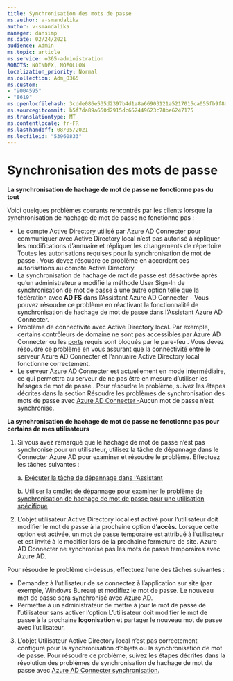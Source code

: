 ```yaml
---
title: Synchronisation des mots de passe
ms.author: v-smandalika
author: v-smandalika
manager: dansimp
ms.date: 02/24/2021
audience: Admin
ms.topic: article
ms.service: o365-administration
ROBOTS: NOINDEX, NOFOLLOW
localization_priority: Normal
ms.collection: Adm_O365
ms.custom:
- "9004595"
- "8619"
ms.openlocfilehash: 3cdde086e535d2397b4d1a8a66903121a5217015ca055fb9f8d025b0842f044b
ms.sourcegitcommit: b5f7da89a650d2915dc652449623c78be6247175
ms.translationtype: MT
ms.contentlocale: fr-FR
ms.lasthandoff: 08/05/2021
ms.locfileid: "53960833"
---
```

# <a name="password-synchronization"></a>Synchronisation des mots de passe

**La synchronisation de hachage de mot de passe ne fonctionne pas du tout**

Voici quelques problèmes courants rencontrés par les clients lorsque la synchronisation de hachage de mot de passe ne fonctionne pas :

- Le compte Active Directory utilisé par Azure AD Connecter pour communiquer avec Active  Directory local  n’est pas autorisé à répliquer les modifications d’annuaire et répliquer les changements de répertoire Toutes les autorisations requises pour la synchronisation de mot de passe . Vous devez résoudre ce problème en accordant ces autorisations au compte Active Directory.
- La synchronisation de hachage de mot de passe est  désactivée après qu’un administrateur a modifié la méthode User Sign-In de synchronisation de mot de passe  à une autre option telle que la fédération avec **AD FS** dans l’Assistant Azure AD Connecter - Vous pouvez résoudre ce problème en réactivant la fonctionnalité de synchronisation de hachage de mot de passe dans l’Assistant Azure AD Connecter.
- Problème de connectivité avec Active Directory local. Par exemple, certains contrôleurs de domaine ne sont pas accessibles par Azure AD Connecter ou les [ports](https://docs.microsoft.com/azure/active-directory/hybrid/reference-connect-ports) requis sont bloqués par le pare-feu . Vous devez résoudre ce problème en vous assurant que la connectivité entre le serveur Azure AD Connecter et l’annuaire Active Directory local fonctionne correctement.
- Le serveur Azure AD Connecter est actuellement en mode intermédiaire, ce qui permettra au serveur de ne pas être en mesure d’utiliser les hésages de mot de passe . Pour résoudre le problème, suivez les étapes décrites dans la section Résoudre les problèmes de synchronisation des mots de passe avec [Azure AD Connecter -](https://docs.microsoft.com/azure/active-directory/hybrid/tshoot-connect-password-hash-synchronization)Aucun mot de passe n’est synchronisé.

**La synchronisation de hachage de mot de passe ne fonctionne pas pour certains de mes utilisateurs**

1. Si vous avez remarqué que le hachage de  mot de passe n’est pas synchronisé pour un utilisateur, utilisez la tâche de dépannage dans le Connecter Azure AD pour examiner et résoudre le problème. Effectuez les tâches suivantes :

    a. [Exécuter la tâche de dépannage dans l’Assistant](https://docs.microsoft.com/azure/active-directory/hybrid/tshoot-connect-objectsync)

    b. [Utiliser la cmdlet de dépannage pour examiner le problème de synchronisation de hachage de mot de passe pour une utilisation spécifique](https://docs.microsoft.com/azure/active-directory/hybrid/tshoot-connect-password-hash-synchronization)

2. L’objet utilisateur Active Directory local est activé pour l’utilisateur doit modifier le mot de passe à la prochaine option **d’accès.** Lorsque cette option est activée, un mot de passe temporaire est attribué à l’utilisateur et est invité à le modifier lors de la prochaine fermeture de site. Azure AD Connecter ne synchronise pas les mots de passe temporaires avec Azure AD.

Pour résoudre le problème ci-dessus, effectuez l’une des tâches suivantes :

- Demandez à l’utilisateur de se connectez à l’application sur site (par exemple, Windows Bureau) et modifiez le mot de passe. Le nouveau mot de passe sera synchronisé avec Azure AD.
- Permettre à un administrateur de mettre à jour le mot de passe de l’utilisateur sans activer l’option L’utilisateur doit modifier le mot de passe à la prochaine **logonisation** et partager le nouveau mot de passe avec l’utilisateur.

3. L’objet Utilisateur Active Directory  local n’est pas correctement configuré pour la synchronisation d’objets ou la synchronisation de mot de passe. Pour résoudre ce problème, suivez les étapes décrites dans la résolution des problèmes de synchronisation de hachage de mot de passe avec [Azure AD Connecter synchronisation.](https://docs.microsoft.com/azure/active-directory/hybrid/tshoot-connect-password-hash-synchronization)







